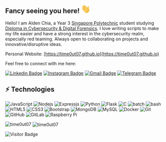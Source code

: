 ## Fancy seeing you here! <img src="https://raw.githubusercontent.com/time0ut07/time0ut07/master/wave.gif" width="30">

Hello! I am Alden Chia, a Year 3 [Singapore Polytechnic](https://www.sp.edu.sg/) student studying [Diploma in Cybersecurity & Digital Forensics](https://www.sp.edu.sg/soc/courses/full-time-diplomas/Cybersecurity-and-Digital-Forensics/overview). I love writing scripts to make my life easier and have a strong interest in the cybersecurity realm, especially red teaming. Always open to collaborating on projects and innovative/disruptive ideas. 

Personal Website: [https://time0ut07.github.io](https://time0ut07.github.io)

Feel free to connect with me here:

[![Linkedin Badge](https://img.shields.io/badge/-aldenchiayx-blue?style=flat-square&logo=Linkedin&logoColor=white&link=https://www.linkedin.com/in/alden-chia-yx/)](https://www.linkedin.com/in/alden-chia-yx/)
[![Instagram Badge](https://img.shields.io/badge/-alddeeen-purple?style=flat-square&logo=instagram&logoColor=white&link=https://instagram.com/alddeeen07/)](https://instagram.com/alddeeen07)
[![Gmail Badge](https://img.shields.io/badge/-aldenchia26@gmail.com-c14438?style=flat-square&logo=Gmail&logoColor=white&link=mailto:aldenchia26@gmail.com)](mailto:aldenchia26@gmail.com)
[![Telegram Badge](https://img.shields.io/badge/-ACYX_123-blue?style=flat-square&logo=Telegram&logoColor=white&link=https://t.me/ACYX_123)](https://t.me/ACYX_123)

## ⚡ Technologies

![JavaScript](https://img.shields.io/badge/-JavaScript-black?style=flat-square&logo=javascript)
![Nodejs](https://img.shields.io/badge/-Nodejs-black?style=flat-square&logo=Node.js)
![Expressjs](https://img.shields.io/badge/-Expressjs-black?style=flat-square&logo=express)
![Python](https://img.shields.io/badge/-Python-black?style=flat-square&logo=Python)
![Flask](https://img.shields.io/badge/-Flask-black?style=flat-square&logo=flask)
![C](https://img.shields.io/badge/-C-00599C?style=flat-square&logo=c)
![batch](https://img.shields.io/badge/-batch-black?style=flat-square&logo=batch)
![bash](https://img.shields.io/badge/-bash-black?style=flat-square&logo=bash)
![HTML5](https://img.shields.io/badge/-HTML5-E34F26?style=flat-square&logo=html5&logoColor=white)
![CSS3](https://img.shields.io/badge/-CSS3-1572B6?style=flat-square&logo=css3)
![Bootstrap](https://img.shields.io/badge/-Bootstrap-563D7C?style=flat-square&logo=bootstrap)
![MongoDB](https://img.shields.io/badge/-MongoDB-black?style=flat-square&logo=mongodb)
![MySQL](https://img.shields.io/badge/-MySQL-black?style=flat-square&logo=mysql)
![Docker](https://img.shields.io/badge/-Docker-black?style=flat-square&logo=docker)
![Git](https://img.shields.io/badge/-Git-black?style=flat-square&logo=git)
![GitHub](https://img.shields.io/badge/-GitHub-181717?style=flat-square&logo=github)
![GitLab](https://img.shields.io/badge/-GitLab-FCA121?style=flat-square&logo=gitlab)
![Raspberry Pi](https://img.shields.io/badge/-Raspberry%20Pi-C51A4A?style=flat-square&logo=Raspberry-Pi)

<p><img align="left" src="https://github-readme-stats.vercel.app/api/top-langs?username=time0ut07&show_icons=true&locale=en&layout=compact" alt="time0ut07" /></p>

<p>&nbsp;<img align="center" src="https://github-readme-stats.vercel.app/api?username=time0ut07&show_icons=true&locale=en" alt="time0ut07" /></p>

![Visitor Badge](https://visitor-badge.laobi.icu/badge?page_id=time0ut07)
